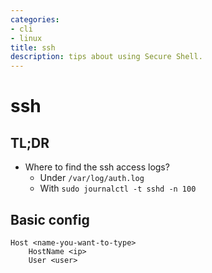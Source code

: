```yaml
---
categories:
- cli
- linux
title: ssh
description: tips about using Secure Shell.
---
```


# ssh

## TL;DR

- Where to find the ssh access logs?
    - Under `/var/log/auth.log`
    - With `sudo journalctl -t sshd -n 100`

## Basic config

```ssh
Host <name-you-want-to-type>
    HostName <ip>
    User <user>
```

